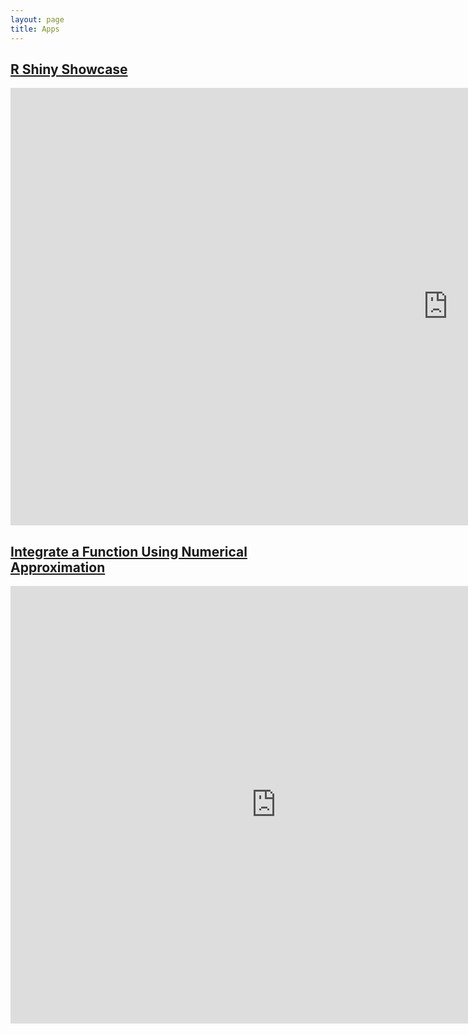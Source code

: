 ```yaml
---
layout: page
title: Apps
---
```

## [R Shiny Showcase](https://infordsl.shinyapps.io/demo/)
<iframe width="1400" height="700" src="https://infordsl.shinyapps.io/demo/" frameborder="0" allowfullscreen scroll='yes'></iframe>


## [Integrate a Function Using Numerical Approximation](https://tianweizhang.shinyapps.io/integrate/)
<iframe width="850" height="700" src="https://tianweizhang.shinyapps.io/integrate/" frameborder="0" allowfullscreen scroll='yes'></iframe>

